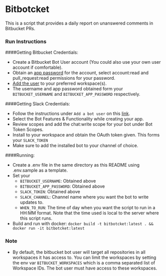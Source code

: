 # Bitbotcket

This is a script that provides a daily report on unanswered comments in Bitbucket PRs.

### Run Instructions
####Getting Bitbucket Credentials:
* Create a Bitbucket Bot User account (You could also use your own user account if comfortable).
* Obtain an [app password](https://support.atlassian.com/bitbucket-cloud/docs/app-passwords/) for the account, select account:read and pull_request:read permissions for your password.
* [Add the user](https://support.atlassian.com/bitbucket-cloud/docs/grant-access-to-a-workspace/) to your preferred workspace(s).
* The username and app password obtained form your `BITBUCKET_USERNAME` and `BITBUCKET_APP_PASSWORD` respectively.

####Getting Slack Credentials:
* Follow the instructions under `Add a bot user` on this [link](https://slack.com/help/articles/115005265703-Create-a-bot-for-your-workspace).
* Select the Bot Features & Functionality while creating your app.
* Review scopes and add the chat:write scope for your bot under Bot Token Scopes.
* Install to your workspace and obtain the OAuth token given. This forms your `SLACK_TOKEN`
* Make sure to add the installed bot to your channel of choice.

####Running:
* Create a .env file in the same directory as this README using .env.sample as a template.
* Set your
    * `BITBUCKET_USERNAME`: Obtained above
    * `BITBUCKET_APP_PASSWORD`: Obtained above
    * `SLACK_TOKEN`: Obtained above
    * `SLACK_CHANNEL`: Channel name where you want the bot to write updates to.
    * `WHEN_TO_RUN`: The time of day when you want the script to run in a HH:MM format. Note that the time used
  is local to the server where this script runs.
* Build and run with docker:
`docker build -t bitbotcket:latest . && docker run -it bitbotcket:latest`

### Note
* By default, the bitbucket bot user will target all repositories in all workspaces it has access to. You can limit the workspaces by setting
the env var `BITBUCKET_WORKSPACES` which is a comma separated list of Workspace IDs. The bot user must have access
to these workspaces.
